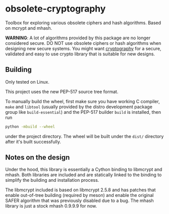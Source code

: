 # obsolete-cryptography

Toolbox for exploring various obsolete ciphers and hash algorithms. Based on mcrypt and mhash.

**WARNING**: A lot of algorithms provided by this package are no longer considered secure. DO NOT use obsolete ciphers or hash algorithms when designing new secure systems. You might want [cryptography](https://cryptography.io/en/latest/) for a secure, validated and easy to use crypto library that is suitable for new designs.

## Building

Only tested on Linux.

This project uses the new PEP-517 source tree format.

To manually build the wheel, first make sure you have working C compiler, `make` and `libtool` (usually provided by the distro development package group like `build-essential`) and the PEP-517 builder `build` is installed, then run

```sh
python -mbuild --wheel
```

under the project directory. The wheel will be built under the `dist/` directory after it's built successfully.

## Notes on the design

Under the hood, this library is essentially a Cython binding to libmcrypt and mhash. Both libraries are included and are statically linked to the binding to simplify the building and installation process.

The libmcrypt included is based on libmcrypt 2.5.8 and has patches that enable out-of-tree building (required by meson) and enable the original SAFER algorithm that was previously disabled due to a bug. The mhash library is just a stock mhash 0.9.9.9 for now.
